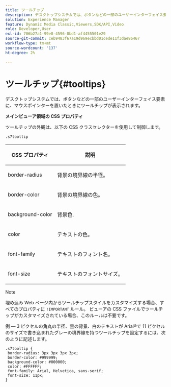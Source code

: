```yaml
---
title: ツールチップ
description: デスクトップシステムでは、ボタンなどの一部のユーザーインターフェイス要素に、マウスポインターを置いたときにツールチップが表示されます。
solution: Experience Manager
feature: Dynamic Media Classic,Viewers,SDK/API,Video
role: Developer,User
exl-id: 706b27a1-99e8-4596-8bd1-af4455501e29
source-git-commit: ceb9483f67a19d969ecbbd01cede11f3dae86467
workflow-type: tm+mt
source-wordcount: '137'
ht-degree: 2%

---
```


# ツールチップ{#tooltips}

デスクトップシステムでは、ボタンなどの一部のユーザーインターフェイス要素に、マウスポインターを置いたときにツールチップが表示されます。

<!--<a id="section_061E550C1C1D4DB2BD663A898895B38C"></a>-->

**メインビューア領域の CSS プロパティ**

ツールチップの外観は、以下の CSS クラスセレクターを使用して制御します。

```
.s7tooltip
```

<table id="table_94EE3F5BBE4547C0B4943471CEE7EDE4"> 
 <thead> 
  <tr> 
   <th colname="col1" class="entry"> <p> CSS プロパティ </p> </th> 
   <th colname="col2" class="entry"> <p>説明 </p> </th> 
  </tr> 
 </thead>
 <tbody> 
  <tr> 
   <td colname="col1"> <p> <span class="codeph"> border-radius </span> </p> </td> 
   <td colname="col2"> <p> 背景の境界線の半径。 </p> </td> 
  </tr> 
  <tr> 
   <td colname="col1"> <p> <span class="codeph"> border-color </span> </p> </td> 
   <td colname="col2"> <p> 背景の境界線の色。 </p> </td> 
  </tr> 
  <tr> 
   <td colname="col1"> <p> <span class="codeph"> background-color </span> </p> </td> 
   <td colname="col2"> <p> 背景色. </p> </td> 
  </tr> 
  <tr> 
   <td colname="col1"> <p> <span class="codeph"> color </span> </p> </td> 
   <td colname="col2"> <p>テキストの色。 </p> </td> 
  </tr> 
  <tr> 
   <td colname="col1"> <p> <span class="codeph"> font-family </span> </p> </td> 
   <td colname="col2"> <p>テキストのフォント名。 </p> </td> 
  </tr> 
  <tr> 
   <td colname="col1"> <p> <span class="codeph"> font-size </span> </p> </td> 
   <td colname="col2"> <p>テキストのフォントサイズ。 </p> </td> 
  </tr> 
 </tbody> 
</table>

>[!NOTE]
>
>埋め込み Web ページ内からツールチップスタイルをカスタマイズする場合、すべてのプロパティに `!IMPORTANT` ルール。 ビューアの CSS ファイルでツールチップがカスタマイズされている場合、このルールは不要です。

例 — 3 ピクセルの角丸の半径、黒の背景、白のテキストが Arial®で 11 ピクセルのサイズで書き込まれたグレーの境界線を持つツールチップを設定するには、次のように記述します。

```
.s7tooltip { 
 border-radius: 3px 3px 3px 3px; 
 border-color: #999999; 
 background-color: #000000; 
 color: #FFFFFF; 
 font-family: Arial, Helvetica, sans-serif; 
 font-size: 11px; 
}
```
